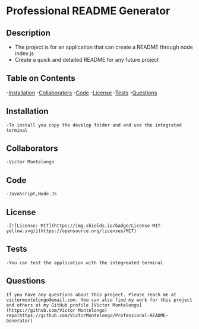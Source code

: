 # Professional README Generator
  
  ## Description
  - The project is for an application that can create a README through node index.js
  - Create a quick and detailed README for any future project
  
  ## Table on Contents
  
  -[Installation](#installation)
  -[Collaborators](#collaborators)
  -[Code](#code)
  -[License](#license)
  -[Tests](#tests)
  -[Questions](#questions)
  
  ## Installation
    -To install you copy the develop folder and and use the integrated terminal
   
  ## Collaborators
    -Victor Montelongo
  
  ## Code
    -JavaScript,Node.Js
  
  ## License
    -[![License: MIT](https://img.shields.io/badge/License-MIT-yellow.svg)](https://opensource.org/licenses/MIT)
    
  ## Tests
    -You can test the application with the integreated terminal
    
  ## Questions
    If you have any questions about this project. Please reach me at victormontelongo@email.com. You can also find my work for this project and others at my GitHub profile [Victor Montelongo](https://github.com/Victor Montelongo) repo(https://github.com/VictorMontelongo/Professional-README-Generator)
  
  
